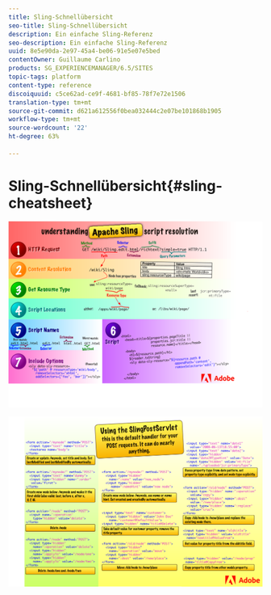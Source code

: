 ```yaml
---
title: Sling-Schnellübersicht
seo-title: Sling-Schnellübersicht
description: Ein einfache Sling-Referenz
seo-description: Ein einfache Sling-Referenz
uuid: 8e5e90da-2e97-45a4-be06-91e5e07e5bed
contentOwner: Guillaume Carlino
products: SG_EXPERIENCEMANAGER/6.5/SITES
topic-tags: platform
content-type: reference
discoiquuid: c5ce62ad-ce9f-4681-bf85-78f7e72e1506
translation-type: tm+mt
source-git-commit: d621a612556f0bea032444c2e07be101868b1905
workflow-type: tm+mt
source-wordcount: '22'
ht-degree: 63%

---
```



# Sling-Schnellübersicht{#sling-cheatsheet}

<!-- ![chlimage_1-97](assets/chlimage_1-97.png) ![chlimage_1-98](assets/chlimage_1-98.png) -->

![Die Auflösung des Apache Sling-Skripts](assets/sling-cheatsheet-01.png)

![Verwenden des SlingPostServlet](assets/sling-cheatsheet-02.png)
